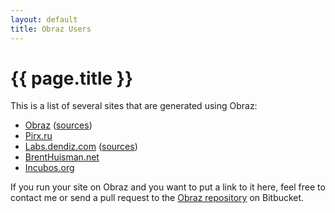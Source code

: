 ```yaml
---
layout: default
title: Obraz Users
---
```


{{ page.title }}
================

This is a list of several sites that are generated using Obraz:

* [Obraz](http://obraz.pirx.ru/)
  ([sources](https://bitbucket.org/vlasovskikh/obraz/src/public/doc))
* [Pirx.ru](http://pirx.ru)
* [Labs.dendiz.com](http://labs.dendiz.com/)
  ([sources](https://github.com/dendiz/labs.dendiz.com))
* [BrentHuisman.net](http://brenthuisman.net/)
* [Incubos.org](http://incubos.org/)

If you run your site on Obraz and you want to put a link to it here, feel free
to contact me or send a pull request to the [Obraz repository][1] on Bitbucket.

  [1]: https://bitbucket.org/vlasovskikh/obraz
